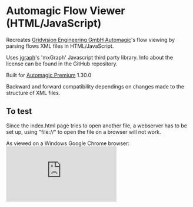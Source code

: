 # Automagic Flow Viewer (HTML/JavaScript)
Recreates [Gridvision Engineering GmbH Automagic](http://automagic4android.com/en/)'s flow viewing by parsing flows XML files in HTML/JavaScript.

Uses [jgraph](https://github.com/jgraph/mxgraph/)'s 'mxGraph' Javascript third party library. Info about the license can be found in the GitHub repository.

Built for [Automagic Premium](https://play.google.com/store/apps/details?id=ch.gridvision.ppam.androidautomagic) 1.30.0

Backward and forward compatibility dependings on changes made to the structure of XML files.

## To test
Since the index.html page tries to open another file, a webserver has to be set up, using "file://" to open the file on a browser will not work.

As viewed on a Windows Google Chrome browser:
![SOS](http://automagic4android.com/forum/download/file.php?id=698&sid=896a9ce04aa3f8e0d84fe326d0a0bf45)
